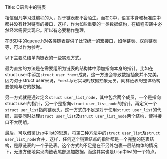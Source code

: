 Title: C语言中的链表

相信但凡学习过编程的人，对于链表都不会陌生。而在C中，语言本身和标准库中都并没有针对链表的接口，这样，作为如些重要的一类数据结构，在编程实践中必然经常需要实现它。所以有必要稍作整理。

在BSD中的queue.h对各类链表提供了比较统一的宏接口，如单链表、双向链表等，可以作为参考。

以下主要总结单向链表的一些实现方式。

最为直接的方法是在需要组织为链表的结构体中添加指向本身的指针，比如在struct user中添加`struct user *next`成员。这一方法会导致数据抽象并不完美，因为对于struct user来说，`*next`与它实现的数据抽象无关，同样链表的整体结构要依赖与它的数据。

另一方式就是通过定义`struct user_list_node`，其中包含两个成员，一个是指向struct user的指针，另一个是指向`struct user_list_node`的指针。再定义一个`struct uer_list`指向链表头。这一方式的不足是对于使用`struct user_list`的代码，需要同时处理`struct user_list`及`struct user_list_node`两个结构，使得接口不大明朗。

最后，可以借鉴Lisp中list的思想，将第二种方法中的`struct user_list`及`struct user_list_node`合并，这样，任何这个链表结点的指针都是一个完整的链表结构，是原链表的一个子链表。这个方式的不足是在不另外包裹一层结构体的情况下，无法方便地实现向链表尾部追加数据，而这其实也是Lisp中list的一个特点。 
